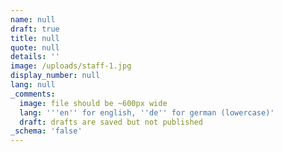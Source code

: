 ```yaml
---
name: null
draft: true
title: null
quote: null
details: ''
image: /uploads/staff-1.jpg
display_number: null
lang: null
_comments:
  image: file should be ~600px wide
  lang: '''en'' for english, ''de'' for german (lowercase)'
  draft: drafts are saved but not published
_schema: 'false'
---
```


